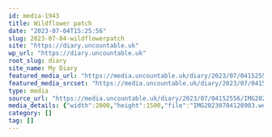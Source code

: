 ```yaml
---
id: media-1943
title: Wildflower patch
date: "2023-07-04T15:25:56"
slug: 2023-07-04-wildflowerpatch
site: "https://diary.uncountable.uk"
wp_url: "https://diary.uncountable.uk"
root_slug: diary
site_name: My Diary
featured_media_url: "https://media.uncountable.uk/diary/2023/07/04152556/IMG20230704120903.webp"
featured_media_srcset: "https://media.uncountable.uk/diary/2023/07/04152556/IMG20230704120903-300x225.webp 300w, https://media.uncountable.uk/diary/2023/07/04152556/IMG20230704120903-1024x768.webp 1024w, https://media.uncountable.uk/diary/2023/07/04152556/IMG20230704120903-150x150.webp 150w, https://media.uncountable.uk/diary/2023/07/04152556/IMG20230704120903-640x480.webp 640w, https://media.uncountable.uk/diary/2023/07/04152556/IMG20230704120903.webp 2000w"
type: media
source_url: "https://media.uncountable.uk/diary/2023/07/04152556/IMG20230704120903.webp"
media_details: {"width":2000,"height":1500,"file":"IMG20230704120903.webp","filesize":222948,"sizes":{"medium":{"file":"IMG20230704120903-300x225.webp","width":300,"height":225,"filesize":29028,"mime_type":"image/webp","source_url":"https://media.uncountable.uk/diary/2023/07/04152556/IMG20230704120903-300x225.webp"},"large":{"file":"IMG20230704120903-1024x768.webp","width":1024,"height":768,"filesize":288834,"mime_type":"image/webp","source_url":"https://media.uncountable.uk/diary/2023/07/04152556/IMG20230704120903-1024x768.webp"},"thumbnail":{"file":"IMG20230704120903-150x150.webp","width":150,"height":150,"filesize":10118,"mime_type":"image/webp","source_url":"https://media.uncountable.uk/diary/2023/07/04152556/IMG20230704120903-150x150.webp"},"mobwidth":{"file":"IMG20230704120903-640x480.webp","width":640,"height":480,"filesize":123004,"mime_type":"image/webp","source_url":"https://media.uncountable.uk/diary/2023/07/04152556/IMG20230704120903-640x480.webp"},"full":{"file":"IMG20230704120903.webp","width":2000,"height":1500,"mime_type":"image/webp","source_url":"https://media.uncountable.uk/diary/2023/07/04152556/IMG20230704120903.webp"}},"image_meta":{"aperture":"0","credit":"","camera":"","caption":"","created_timestamp":"0","copyright":"","focal_length":"0","iso":"0","shutter_speed":"0","title":"","orientation":"0","keywords":[]}}
category: []
tag: []
---
```


